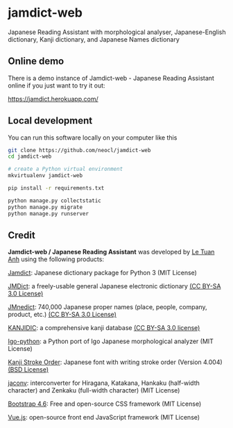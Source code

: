 # jamdict-web
Japanese Reading Assistant with morphological analyser, Japanese-English dictionary, Kanji dictionary, and Japanese Names dictionary

## Online demo

There is a demo instance of Jamdict-web - Japanese Reading Assistant online if you just want to try it out:

https://jamdict.herokuapp.com/

## Local development

You can run this software locally on your computer like this

```bash
git clone https://github.com/neocl/jamdict-web
cd jamdict-web

# create a Python virtual environment
mkvirtualenv jamdict-web

pip install -r requirements.txt

python manage.py collectstatic
python manage.py migrate
python manage.py runserver
```

## Credit

**Jamdict-web / Japanese Reading Assistant** was developed by [Le Tuan Anh](https://github.com/letuananh) using the following products:

[Jamdict](https://github.com/neocl/jamdict): Japanese dictionary package for Python 3 (MIT License)

[JMDict](https://www.edrdg.org/wiki/index.php/Main_Page#The_JMdict.2FEDICT_Project): a freely-usable general Japanese electronic dictionary [(CC BY-SA 3.0 License)](https://www.edrdg.org/edrdg/licence.html)

[JMnedict](https://www.edrdg.org/wiki/index.php/Main_Page#The_ENAMDICT.2FJMnedict_Project): 740,000 Japanese proper names (place, people, company, product, etc.) [(CC BY-SA 3.0 License)](https://www.edrdg.org/edrdg/licence.html)

[KANJIDIC](http://www.edrdg.org/wiki/index.php/Main_Page#The_KANJIDIC_Project): a comprehensive kanji database [(CC BY-SA 3.0 license)](https://www.edrdg.org/edrdg/licence.html)

[Igo-python](https://pypi.org/project/igo-python/): a Python port of Igo Japanese morphological analyzer (MIT License)

[Kanji Stroke Order](https://www.nihilist.org.uk): Japanese font with writing stroke order (Version 4.004) [(BSD License)](https://www.nihilist.org.uk)

[jaconv](https://pypi.org/project/jaconv/): interconverter for Hiragana, Katakana, Hankaku (half-width character) and Zenkaku (full-width character) (MIT License)

[Bootstrap 4.6](https://getbootstrap.com/docs/4.6): Free and open-source CSS framework (MIT License)

[Vue.js](https://vuejs.org): open-source front end JavaScript framework (MIT License)

